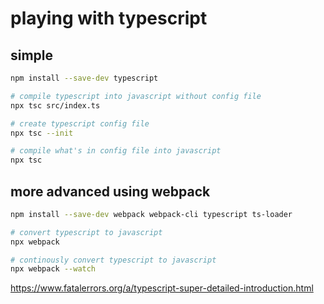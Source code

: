 # playing with typescript

## simple

```sh
npm install --save-dev typescript

# compile typescript into javascript without config file
npx tsc src/index.ts

# create typescript config file
npx tsc --init

# compile what's in config file into javascript
npx tsc
```

## more advanced using webpack

```sh
npm install --save-dev webpack webpack-cli typescript ts-loader

# convert typescript to javascript
npx webpack

# continously convert typescript to javascript
npx webpack --watch
```

https://www.fatalerrors.org/a/typescript-super-detailed-introduction.html
